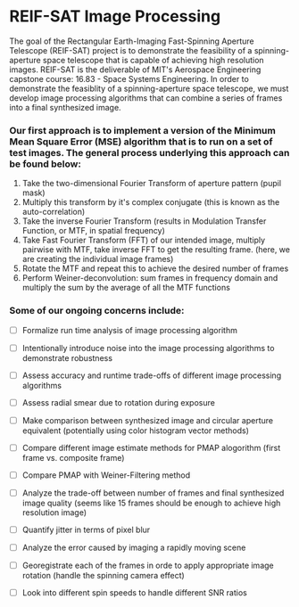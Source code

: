 # REIF-SAT Image Processing


The goal of the Rectangular Earth-Imaging Fast-Spinning Aperture Telescope (REIF-SAT) project is to demonstrate the feasibility of a spinning-aperture space telescope that is capable of achieving high resolution images. REIF-SAT is the deliverable of MIT's Aerospace Engineering capstone course: 16.83 - Space Systems Engineering. In order to demonstrate the feasiblity of a spinning-aperture space telescope, we must develop image processing algorithms that can combine a series of frames into a final synthesized image. 


### Our first approach is to implement a version of the Minimum Mean Square Error (MSE) algorithm that is to run on a set of test images. The general process underlying this approach can be found below:

1. Take the two-dimensional Fourier Transform of aperture pattern (pupil mask) 
2. Multiply this transform by it's complex conjugate (this is known as the auto-correlation)
3. Take the inverse Fourier Transform (results in Modulation Transfer Function, or MTF, in spatial frequency)
4. Take Fast Fourier Transform (FFT) of our intended image, multiply pairwise with MTF, take inverse FFT to get the resulting frame. (here, we are creating the individual image frames)
5. Rotate the MTF and repeat this to achieve the desired number of frames
6. Perform Weiner-deconvolution: sum frames in frequency domain and multiply the sum by the average of all the MTF functions




### Some of our ongoing concerns include:

- [ ] Formalize run time analysis of image processing algorithm
- [ ] Intentionally introduce noise into the image processing algorithms to demonstrate robustness
- [ ] Assess accuracy and runtime trade-offs of different image processing algorithms 
- [ ] Assess radial smear due to rotation during exposure
- [ ] Make comparison between synthesized image and circular aperture equivalent (potentially using color histogram vector methods)
- [ ] Compare different image estimate methods for PMAP alogorithm (first frame vs. composite frame)
- [ ] Compare PMAP with Weiner-Filtering method 
- [ ] Analyze the trade-off between number of frames and final synthesized image quality (seems like 15 frames should be enough to achieve high resolution image)
- [ ] Quantify jitter in terms of pixel blur
- [ ] Analyze the error caused by imaging a rapidly moving scene
- [ ] Georegistrate each of the frames in orde to apply appropriate image rotation (handle the spinning camera effect)
- [ ] Look into different spin speeds to handle different SNR ratios




